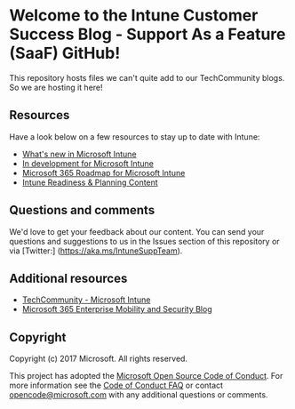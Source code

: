 # Welcome to the Intune Customer Success Blog - Support As a Feature (SaaF) GitHub!

This repository hosts files we can't quite add to our TechCommunity blogs. So we are hosting it here!

## Resources

Have a look below on a few resources to stay up to date with Intune:
* [What's new in Microsoft Intune](https://docs.microsoft.com/mem/intune/fundamentals/whats-new)
* [In development for Microsoft Intune](https://docs.microsoft.com/mem/intune/fundamentals/in-development)
* [Microsoft 365 Roadmap for Microsoft Intune](https://aka.ms/UEMroadmap)
* [Intune Readiness & Planning Content](https://techcommunity.microsoft.com/t5/intune-customer-success/new-intune-readiness-amp-planning-content-intune-launches-the-in/ba-p/359906)

## Questions and comments

We'd love to get your feedback about our content. You can send your questions and suggestions to us in the Issues section of this repository or via [Twitter:] (https://aka.ms/IntuneSuppTeam).

## Additional resources

* [TechCommunity - Microsoft Intune](https://techcommunity.microsoft.com/t5/microsoft-intune/bd-p/Microsoft-Intune)
* [Microsoft 365 Enterprise Mobility and Security Blog](https://www.microsoft.com/en-us/microsoft-365/blog/enterprise-mobility-security/)

## Copyright

Copyright (c) 2017 Microsoft. All rights reserved.

This project has adopted the [Microsoft Open Source Code of Conduct](https://opensource.microsoft.com/codeofconduct/). For more information see the [Code of Conduct FAQ](https://opensource.microsoft.com/codeofconduct/faq/) or contact [opencode@microsoft.com](mailto:opencode@microsoft.com) with any additional questions or comments.
